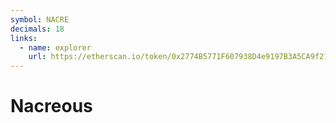 ```yaml
---
symbol: NACRE
decimals: 18
links:
  - name: explorer
    url: https://etherscan.io/token/0x2774B5771F607938D4e9197B3A5CA9f21110CF11
---
```


# Nacreous

